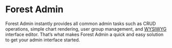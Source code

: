 # Forest Admin

Forest Admin instantly provides all common admin tasks such as CRUD operations, simple chart rendering, user group management, and [WYSIWYG](https://en.wikipedia.org/wiki/WYSIWYG) interface editor. That’s what makes Forest Admin a quick and easy solution to get your admin interface started.
